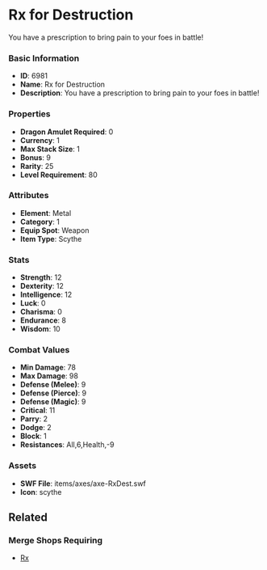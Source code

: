 # Rx for Destruction

You have a prescription to bring pain to your foes in battle!

### Basic Information

- **ID**: 6981
- **Name**: Rx for Destruction
- **Description**: You have a prescription to bring pain to your foes in battle!

### Properties

- **Dragon Amulet Required**: 0
- **Currency**: 1
- **Max Stack Size**: 1
- **Bonus**: 9
- **Rarity**: 25
- **Level Requirement**: 80

### Attributes

- **Element**: Metal
- **Category**: 1
- **Equip Spot**: Weapon
- **Item Type**: Scythe

### Stats

- **Strength**: 12
- **Dexterity**: 12
- **Intelligence**: 12
- **Luck**: 0
- **Charisma**: 0
- **Endurance**: 8
- **Wisdom**: 10

### Combat Values

- **Min Damage**: 78
- **Max Damage**: 98
- **Defense (Melee)**: 9
- **Defense (Pierce)**: 9
- **Defense (Magic)**: 9
- **Critical**: 11
- **Parry**: 2
- **Dodge**: 2
- **Block**: 1
- **Resistances**: All,6,Health,-9

### Assets

- **SWF File**: items/axes/axe-RxDest.swf
- **Icon**: scythe

## Related

### Merge Shops Requiring

- [Rx](../merge-shops/109-rx.md)

